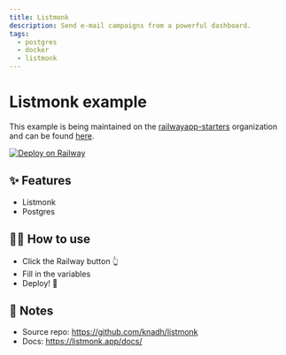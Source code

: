 ```yaml
---
title: Listmonk
description: Send e-mail campaigns from a powerful dashboard.
tags:
  - postgres
  - docker
  - listmonk
---
```


# Listmonk example
This example is being maintained on the [railwayapp-starters](https://github.com/railwayapp-starters) organization and can be found [here](https://github.com/railwayapp-starters/listmonk).


[![Deploy on Railway](https://railway.app/button.svg)](https://railway.app/new/template/listmonk)

## ✨ Features

- Listmonk
- Postgres

## 💁‍♀️ How to use

- Click the Railway button 👆
- Fill in the variables
- Deploy! 🚄

## 📝 Notes
- Source repo: https://github.com/knadh/listmonk
- Docs: https://listmonk.app/docs/
